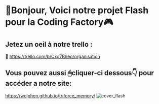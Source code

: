 # 👋Bonjour, Voici notre projet Flash pour la Coding Factory🎮

## Jetez un oeil à notre trello :
🔗 https://trello.com/b/Cxo7Bheo/organisation 

## Vous pouvez aussi 🖱cliquer-ci dessous👇 pour accéder a notre site:
https://wolphen.github.io/triforce_memory/
![cover_flash](https://github.com/Wolphen/triforce_memory/assets/144563766/883e0ae7-e2e4-4f7d-b70e-076d40b805f6)

